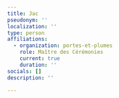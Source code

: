 ```yaml
---
title: Jac
pseudonym: ''
localization: ''
type: person
affiliations:
  - organization: portes-et-plumes
    role: Maître des Cérémonies
    current: true
    duration: ''
socials: []
description: ''

---
```




